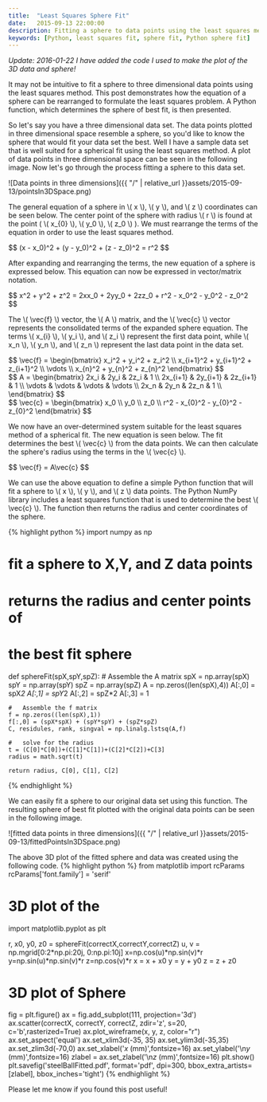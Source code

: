 ```yaml
---
title:  "Least Squares Sphere Fit"
date:   2015-09-13 22:00:00
description: Fitting a sphere to data points using the least squares method
keywords: [Python, least squares fit, sphere fit, Python sphere fit]
---
```

*Update: 2016-01-22 I have added the code I used to make the plot of the 3D data and sphere!*

It may not be intuitive to fit a sphere to three dimensional data points using the least squares method. This post demonstrates how the equation of a sphere can be rearranged to formulate the least squares problem. A Python function, which determines the sphere of best fit, is then presented.

So let's say you have a three dimensional data set. The data points plotted in three dimensional space resemble a sphere, so you'd like to know the sphere that would fit your data set the best. Well I have a sample data set that is well suited for a spherical fit using the least squares method. A plot of data points in three dimensional space can be seen in the following image. Now let's go through the process fitting a sphere to this data set.

![Data points in three dimensions]({{ "/" | relative_url  }}assets/2015-09-13/pointsIn3DSpace.png)


The general equation of a sphere  in <span>\\( x \\)</span>, <span>\\( y \\)</span>, and <span>\\( z \\)</span> coordinates can be seen below. The center point of the sphere with radius <span>\\( r \\)</span> is found at the point ( <span>\\( x\_{0} \\)</span>, <span>\\( y\_0 \\)</span>, <span>\\( z\_0 \\)</span> ). We must rearrange the terms of the equation in order to use the least squares method.

<div>
$$
(x - x_0)^2 + (y - y_0)^2 + (z - z_0)^2 = r^2
$$
</div>

After expanding and rearranging the terms, the new equation of a sphere is expressed below. This equation can now be expressed in vector/matrix notation.

<div>
$$
x^2 + y^2 + z^2 = 2xx_0 + 2yy_0 + 2zz_0 + r^2 - x_0^2 - y_0^2 - z_0^2
$$
</div>

The <span>\\( \vec{f} \\)</span> vector, the <span>\\( A \\)</span> matrix, and the <span>\\( \vec{c} \\)</span> vector represents the consolidated terms of the expanded sphere equation. The terms <span>\\( x\_{i} \\)</span>, <span>\\( y\_i \\)</span>, and <span>\\( z\_i \\)</span> represent the first data point, while <span>\\( x\_n \\)</span>, <span>\\( y\_n \\)</span>, and <span>\\( z\_n \\)</span> represent the last data point in the data set.

<div>
$$
\vec{f} = \begin{bmatrix}
  x_i^2 + y_i^2 + z_i^2 \\
  x_{i+1}^2 + y_{i+1}^2 + z_{i+1}^2 \\
  \vdots \\
  x_{n}^2 + y_{n}^2 + z_{n}^2
 \end{bmatrix}
$$
</div>

<div>
$$
A = \begin{bmatrix}
  2x_i & 2y_i & 2z_i & 1 \\
  2x_{i+1} & 2y_{i+1} & 2z_{i+1} & 1 \\
  \vdots & \vdots & \vdots & \vdots \\
  2x_n & 2y_n & 2z_n & 1 \\
 \end{bmatrix}
$$
</div>


<div>
$$
\vec{c} = \begin{bmatrix}
  x_0 \\
  y_0 \\
  z_0 \\
  r^2 - x_{0}^2 - y_{0}^2 - z_{0}^2
 \end{bmatrix}
$$
</div>

We now have an over-determined system suitable for the least squares method of a spherical fit. The new equation is seen below. The fit determines the best <span>\\( \vec{c} \\)</span> from the data points. We can then calculate the sphere's radius using the terms in the <span>\\( \vec{c} \\)</span>. 

<div>
$$
\vec{f} = A\vec{c}
$$
</div>

We can use the above equation to define a simple Python function that will fit a sphere to <span>\\( x \\)</span>, <span>\\( y \\)</span>, and <span>\\( z \\)</span> data points. The Python NumPy library includes a least squares function that is used to determine the best <span>\\( \vec{c} \\)</span>. The function then returns the radius and center coordinates of the sphere.

{% highlight python %}
import numpy as np
#	fit a sphere to X,Y, and Z data points
#	returns the radius and center points of
#	the best fit sphere
def sphereFit(spX,spY,spZ):
    #   Assemble the A matrix
    spX = np.array(spX)
    spY = np.array(spY)
    spZ = np.array(spZ)
    A = np.zeros((len(spX),4))
    A[:,0] = spX*2
    A[:,1] = spY*2
    A[:,2] = spZ*2
    A[:,3] = 1
    
    #   Assemble the f matrix
    f = np.zeros((len(spX),1))
    f[:,0] = (spX*spX) + (spY*spY) + (spZ*spZ)
    C, residules, rank, singval = np.linalg.lstsq(A,f)

    #   solve for the radius
	t = (C[0]*C[0])+(C[1]*C[1])+(C[2]*C[2])+C[3]
    radius = math.sqrt(t)
    
    return radius, C[0], C[1], C[2]
{% endhighlight %}

We can easily fit a sphere to our original data set using this function. The resulting sphere of best fit plotted with the original data points can be seen in the following image.

![fitted data points in three dimensions]({{ "/" | relative_url  }}assets/2015-09-13/fittedPointsIn3DSpace.png)

The above 3D plot of the fitted sphere and data was created using the following code.
{% highlight python %}
from matplotlib import rcParams
rcParams['font.family'] = 'serif'
#   3D plot of the 
import matplotlib.pyplot as plt

r, x0, y0, z0 = sphereFit(correctX,correctY,correctZ)
u, v = np.mgrid[0:2*np.pi:20j, 0:np.pi:10j]
x=np.cos(u)*np.sin(v)*r
y=np.sin(u)*np.sin(v)*r
z=np.cos(v)*r
x = x + x0
y = y + y0
z = z + z0

#   3D plot of Sphere
fig = plt.figure()
ax = fig.add_subplot(111, projection='3d')
ax.scatter(correctX, correctY, correctZ, zdir='z', s=20, c='b',rasterized=True)
ax.plot_wireframe(x, y, z, color="r")
ax.set_aspect('equal')
ax.set_xlim3d(-35, 35)
ax.set_ylim3d(-35,35)
ax.set_zlim3d(-70,0)
ax.set_xlabel('$x$ (mm)',fontsize=16)
ax.set_ylabel('\n$y$ (mm)',fontsize=16)
zlabel = ax.set_zlabel('\n$z$ (mm)',fontsize=16)
plt.show()
plt.savefig('steelBallFitted.pdf', format='pdf', dpi=300, bbox_extra_artists=[zlabel], bbox_inches='tight')
{% endhighlight %}

Please let me know if you found this post useful!  
